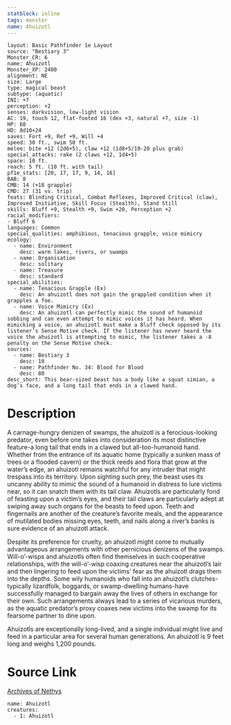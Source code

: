 ```yaml
---
statblock: inline
tags: monster
name: Ahuizotl
---
```

```statblock
layout: Basic Pathfinder 1e Layout
source: "Bestiary 3"
Monster_CR: 6
name: Ahuizotl
Monster_XP: 2400
alignment: NE
size: Large
type: magical beast
subtype: (aquatic)
INI: +7
perception: +2
senses: darkvision, low-light vision
AC: 19, touch 12, flat-footed 16 (dex +3, natural +7, size -1)
HP: 68
HD: 8d10+24
saves: Fort +9, Ref +9, Will +4
speed: 30 ft., swim 50 ft.
melee: bite +12 (2d6+5), claw +12 (1d8+5/19-20 plus grab)
special_attacks: rake (2 claws +12, 1d4+5)
space: 10 ft.
reach: 5 ft. (10 ft. with tail)
pf1e_stats: [20, 17, 17, 9, 14, 16]
BAB: 8
CMB: 14 (+18 grapple)
CMD: 27 (31 vs. trip)
feats: Blinding Critical, Combat Reflexes, Improved Critical (claw), Improved Initiative, Skill Focus (Stealth), Stand Still
skills: Bluff +9, Stealth +9, Swim +20, Perception +2
racial_modifiers:
- Bluff 6
languages: Common
special_qualities: amphibious, tenacious grapple, voice mimicry
ecology:
  - name: Environment
    desc: warm lakes, rivers, or swamps
  - name: Organisation
    desc: solitary
  - name: Treasure
    desc: standard
special_abilities:
  - name: Tenacious Grapple (Ex)
    desc: An ahuizotl does not gain the grappled condition when it grapples a foe.
  - name: Voice Mimicry (Ex)
    desc: An ahuizotl can perfectly mimic the sound of humanoid sobbing and can even attempt to mimic voices it has heard. When mimicking a voice, an ahuizotl must make a Bluff check opposed by its listener’s Sense Motive check. If the listener has never heard the voice the ahuizotl is attempting to mimic, the listener takes a -8 penalty on the Sense Motive check.
sources:
  - name: Bestiary 3
    desc: 10
  - name: Pathfinder No. 34: Blood for Blood
    desc: 80
desc_short: This bear-sized beast has a body like a squat simian, a dog’s face, and a long tail that ends in a clawed hand.
```
# Description
A carnage-hungry denizen of swamps, the ahuizotl is a ferocious-looking predator, even before one takes into consideration its most distinctive feature-a long tail that ends in a clawed but all-too-humanoid hand. Whether from the entrance of its aquatic home (typically a sunken mass of trees or a flooded cavern) or the thick reeds and flora that grow at the water’s edge, an ahuizotl remains watchful for any intruder that might trespass into its territory. Upon sighting such prey, the beast uses its uncanny ability to mimic the sound of a humanoid in distress to lure victims near, so it can snatch them with its tail claw. Ahuizotls are particularly fond of feasting upon a victim’s eyes, and their tail claws are particularly adept at swiping away such organs for the beasts to feed upon. Teeth and fingernails are another of the creature’s favorite meals, and the appearance of mutilated bodies missing eyes, teeth, and nails along a river’s banks is sure evidence of an ahuizotl attack.

Despite its preference for cruelty, an ahuizotl might come to mutually advantageous arrangements with other pernicious denizens of the swamps. Will-o’-wisps and ahuizotls often find themselves in such cooperative relationships, with the will-o’-wisp coaxing creatures near the ahuizotl’s lair and then lingering to feed upon the victims’ fear as the ahuizotl drags them into the depths. Some wily humanoids who fall into an ahuizotl’s clutches-typically lizardfolk, boggards, or swamp-dwelling humans-have successfully managed to bargain away the lives of others in exchange for their own. Such arrangements always lead to a series of vicarious murders, as the aquatic predator’s proxy coaxes new victims into the swamp for its fearsome partner to dine upon.

Ahuizotls are exceptionally long-lived, and a single individual might live and feed in a particular area for several human generations. An ahuizotl is 9 feet long and weighs 1,200 pounds.
# Source Link
[Archives of Nethys](https://aonprd.com/MonsterDisplay.aspx?ItemName=Ahuizotl)
```encounter-table
name: Ahuizotl
creatures:
  - 1: Ahuizotl
```
